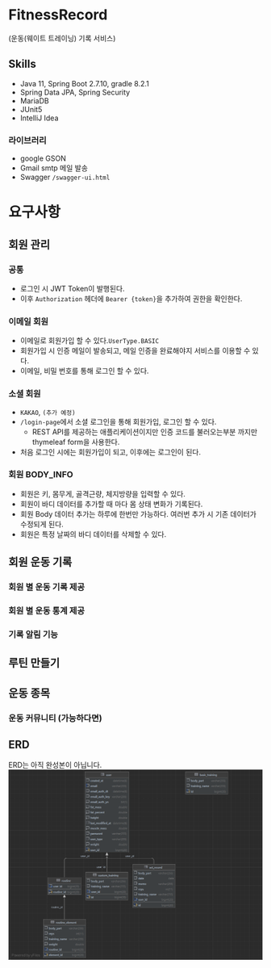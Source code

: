 # FitnessRecord
(운동(웨이트 트레이닝) 기록 서비스)

## Skills
- Java 11, Spring Boot 2.7.10, gradle 8.2.1
- Spring Data JPA, Spring Security
- MariaDB
- JUnit5
- IntelliJ Idea

### 라이브러리
- google GSON
- Gmail smtp 메일 발송
- Swagger `/swagger-ui.html`

# 요구사항 

## 회원 관리
### 공통
- 로그인 시 JWT Token이 발행된다.
- 이후 `Authorization` 헤더에 `Bearer {token}`을 추가하여 권한을 확인한다.

### 이메일 회원
- 이메일로 회원가입 할 수 있다.`UserType.BASIC`
- 회원가입 시 인증 메일이 발송되고, 메일 인증을 완료해야지 서비스를 이용할 수 있다.
- 이메일, 비밀 번호를 통해 로그인 할 수 있다.

### 소셜 회원
- `KAKAO`, `(추가 예정)`
- `/login-page`에서 소셜 로그인을 통해 회원가입, 로그인 할 수 있다.
  - REST API를 제공하는 애플리케이션이지만 인증 코드를 불러오는부분 까지만 thymeleaf form을 사용한다. 
- 처음 로그인 시에는 회원가입이 되고, 이후에는 로그인이 된다.

### 회원 BODY_INFO
- 회원은 키, 몸무게, 골격근량, 체지방량을 입력할 수 있다.
- 회원이 바디 데이터를 추가할 때 마다 몸 상태 변화가 기록된다.
- 회원 Body 데이터 추가는 하루에 한번만 가능하다. 여러번 추가 시 기존 데이터가 수정되게 된다.
- 회원은 특정 날짜의 바디 데이터를 삭제할 수 있다.

## 회원 운동 기록

### 회원 별 운동 기록 제공

### 회원 별 운동 통계 제공

### 기록 알림 기능

## 루틴 만들기


## 운동 종목



### 운동 커뮤니티 (가능하다면)

## ERD
ERD는 아직 완성본이 아닙니다.
![ERD.png](src%2Fmain%2Fresources%2Fstatic%2Fimage%2FERD.png)




